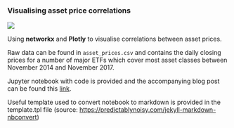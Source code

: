 ### Visualising asset price correlations

![](stock_correlations_gif.gif)

Using __networkx__ and __Plotly__ to visualise correlations between asset prices. 

Raw data can be found in `asset_prices.csv` and contains the daily closing prices for a number of major ETFs which cover most asset classes between November 2014 and November 2017.

Jupyter notebook with code is provided and the accompanying blog post can be found this [link](https://julian-west.github.io/blog/visualising-asset-price-correlations/).

Useful template used to convert notebook to markdown is provided in the template.tpl file (source: https://predictablynoisy.com/jekyll-markdown-nbconvert)
